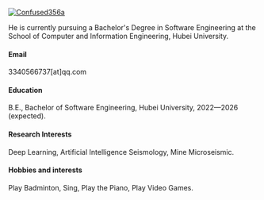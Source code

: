 

[![Confused356a](https://img.shields.io/badge/Confused356a-github-blue?logo=github)](https://github.com/Confused356a)

He is currently pursuing a Bachelor's Degree in Software Engineering at the School of Computer and Information Engineering, Hubei University.

#### Email
3340566737[at]qq.com

#### Education
B.E., Bachelor of Software Engineering, Hubei University, 2022—2026 (expected).
<!-- B.E., Data Science and Big Data Technology, China University of Mining and Technology, 2018—2022. -->


#### Research Interests
Deep Learning, Artificial Intelligence Seismology, Mine Microseismic.


#### Hobbies and interests
Play Badminton, Sing, Play the Piano, Play Video Games.